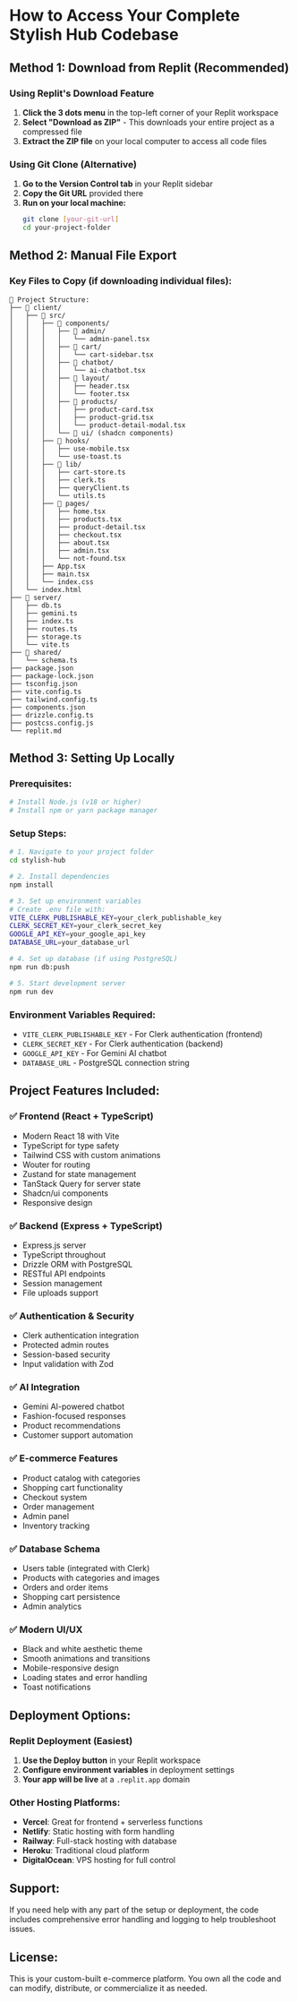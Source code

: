 # How to Access Your Complete Stylish Hub Codebase

## Method 1: Download from Replit (Recommended)

### Using Replit's Download Feature
1. **Click the 3 dots menu** in the top-left corner of your Replit workspace
2. **Select "Download as ZIP"** - This downloads your entire project as a compressed file
3. **Extract the ZIP file** on your local computer to access all code files

### Using Git Clone (Alternative)
1. **Go to the Version Control tab** in your Replit sidebar
2. **Copy the Git URL** provided there
3. **Run on your local machine:**
   ```bash
   git clone [your-git-url]
   cd your-project-folder
   ```

## Method 2: Manual File Export

### Key Files to Copy (if downloading individual files):
```
📁 Project Structure:
├── 📁 client/
│   ├── 📁 src/
│   │   ├── 📁 components/
│   │   │   ├── 📁 admin/
│   │   │   │   └── admin-panel.tsx
│   │   │   ├── 📁 cart/
│   │   │   │   └── cart-sidebar.tsx
│   │   │   ├── 📁 chatbot/
│   │   │   │   └── ai-chatbot.tsx
│   │   │   ├── 📁 layout/
│   │   │   │   ├── header.tsx
│   │   │   │   └── footer.tsx
│   │   │   ├── 📁 products/
│   │   │   │   ├── product-card.tsx
│   │   │   │   ├── product-grid.tsx
│   │   │   │   └── product-detail-modal.tsx
│   │   │   └── 📁 ui/ (shadcn components)
│   │   ├── 📁 hooks/
│   │   │   ├── use-mobile.tsx
│   │   │   └── use-toast.ts
│   │   ├── 📁 lib/
│   │   │   ├── cart-store.ts
│   │   │   ├── clerk.ts
│   │   │   ├── queryClient.ts
│   │   │   └── utils.ts
│   │   ├── 📁 pages/
│   │   │   ├── home.tsx
│   │   │   ├── products.tsx
│   │   │   ├── product-detail.tsx
│   │   │   ├── checkout.tsx
│   │   │   ├── about.tsx
│   │   │   ├── admin.tsx
│   │   │   └── not-found.tsx
│   │   ├── App.tsx
│   │   ├── main.tsx
│   │   └── index.css
│   └── index.html
├── 📁 server/
│   ├── db.ts
│   ├── gemini.ts
│   ├── index.ts
│   ├── routes.ts
│   ├── storage.ts
│   └── vite.ts
├── 📁 shared/
│   └── schema.ts
├── package.json
├── package-lock.json
├── tsconfig.json
├── vite.config.ts
├── tailwind.config.ts
├── components.json
├── drizzle.config.ts
├── postcss.config.js
└── replit.md
```

## Method 3: Setting Up Locally

### Prerequisites:
```bash
# Install Node.js (v18 or higher)
# Install npm or yarn package manager
```

### Setup Steps:
```bash
# 1. Navigate to your project folder
cd stylish-hub

# 2. Install dependencies
npm install

# 3. Set up environment variables
# Create .env file with:
VITE_CLERK_PUBLISHABLE_KEY=your_clerk_publishable_key
CLERK_SECRET_KEY=your_clerk_secret_key
GOOGLE_API_KEY=your_google_api_key
DATABASE_URL=your_database_url

# 4. Set up database (if using PostgreSQL)
npm run db:push

# 5. Start development server
npm run dev
```

### Environment Variables Required:
- `VITE_CLERK_PUBLISHABLE_KEY` - For Clerk authentication (frontend)
- `CLERK_SECRET_KEY` - For Clerk authentication (backend)
- `GOOGLE_API_KEY` - For Gemini AI chatbot
- `DATABASE_URL` - PostgreSQL connection string

## Project Features Included:

### ✅ Frontend (React + TypeScript)
- Modern React 18 with Vite
- TypeScript for type safety
- Tailwind CSS with custom animations
- Wouter for routing
- Zustand for state management
- TanStack Query for server state
- Shadcn/ui components
- Responsive design

### ✅ Backend (Express + TypeScript)
- Express.js server
- TypeScript throughout
- Drizzle ORM with PostgreSQL
- RESTful API endpoints
- Session management
- File uploads support

### ✅ Authentication & Security
- Clerk authentication integration
- Protected admin routes
- Session-based security
- Input validation with Zod

### ✅ AI Integration
- Gemini AI-powered chatbot
- Fashion-focused responses
- Product recommendations
- Customer support automation

### ✅ E-commerce Features
- Product catalog with categories
- Shopping cart functionality
- Checkout system
- Order management
- Admin panel
- Inventory tracking

### ✅ Database Schema
- Users table (integrated with Clerk)
- Products with categories and images
- Orders and order items
- Shopping cart persistence
- Admin analytics

### ✅ Modern UI/UX
- Black and white aesthetic theme
- Smooth animations and transitions
- Mobile-responsive design
- Loading states and error handling
- Toast notifications

## Deployment Options:

### Replit Deployment (Easiest)
1. **Use the Deploy button** in your Replit workspace
2. **Configure environment variables** in deployment settings
3. **Your app will be live** at a `.replit.app` domain

### Other Hosting Platforms:
- **Vercel**: Great for frontend + serverless functions
- **Netlify**: Static hosting with form handling
- **Railway**: Full-stack hosting with database
- **Heroku**: Traditional cloud platform
- **DigitalOcean**: VPS hosting for full control

## Support:
If you need help with any part of the setup or deployment, the code includes comprehensive error handling and logging to help troubleshoot issues.

## License:
This is your custom-built e-commerce platform. You own all the code and can modify, distribute, or commercialize it as needed.